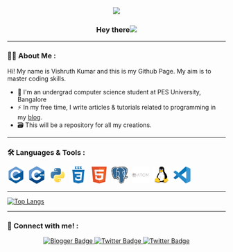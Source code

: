 <div id="header" align="center">
  <img src="https://media.giphy.com/media/553ZGCzYHSQHXiFKA8/giphy.gif" width="300"/>
</div>
<div align="center"> 

### Hey there<img src="https://media.giphy.com/media/hvRJCLFzcasrR4ia7z/giphy.gif" width="30px"/>
</div>

---

### :man_technologist: About Me :
Hi! My name is Vishruth Kumar and this is my Github Page.
My aim is to master coding skills.
- :telescope: I'm an undergrad computer science student at PES University, Bangalore
- :zap: In my free time, I write articles & tutorials related to programming in my <a href="https://vishruthcodes.blogspot.com/">blog</a>.
- :card_file_box: This will be a repository for all my creations. 

---

### :hammer_and_wrench: Languages & Tools :
<div>
  <img src=https://github.com/devicons/devicon/blob/master/icons/c/c-original.svg title="C Programming" alt="C" width="40" height="40"/>&nbsp;
  <img src="https://github.com/devicons/devicon/blob/master/icons/cplusplus/cplusplus-original.svg" title="C++" alt="C++" width="40" height="40"/>&nbsp;
  <img src="https://github.com/devicons/devicon/blob/master/icons/python/python-original.svg" title="Python" alt="Python" width="40" height="40"/>&nbsp;
  <img src="https://github.com/devicons/devicon/blob/master/icons/css3/css3-plain-wordmark.svg"  title="CSS3" alt="CSS" width="40" height="40"/>&nbsp;
  <img src="https://github.com/devicons/devicon/blob/master/icons/html5/html5-original.svg" title="HTML5" alt="HTML" width="40" height="40"/>&nbsp;
  <img src="https://github.com/devicons/devicon/blob/master/icons/postgresql/postgresql-original.svg" title="PostgreSQL"  alt="PostgreSQL" width="40" height="40"/>&nbsp;
  <img src="https://github.com/devicons/devicon/blob/master/icons/atom/atom-original-wordmark.svg" title="Atom"  alt="Atom" width="40" height="40"/>&nbsp;
  <img src="https://github.com/devicons/devicon/blob/master/icons/linux/linux-original.svg" title="Linux" alt="Linux" width="40" height="40"/>&nbsp;
  <img src="https://github.com/devicons/devicon/blob/master/icons/vscode/vscode-original.svg" title="VS Code" **alt="VS Code" width="40" height="40"/>
</div>

---

[![Top Langs](https://github-readme-stats.vercel.app/api/top-langs/?username=Vishruthh&layout=compact&theme=vision-friendly-dark)](https://github.com/anuraghazra/github-readme-stats)

---

### :link: Connect with me! :
<div id="badges" align="center">
  <a href="https://vishruthcodes.blogspot.com/">
    <img src="https://img.shields.io/badge/Blogger-orange?logo=blogger&logoColor=white&style=for-the-badge" alt="Blogger Badge"/>
  </a>
  <a href="https://twitter.com/imVishruthKumar">
    <img src="https://img.shields.io/badge/Twitter-blue?style=for-the-badge&logo=twitter&logoColor=white" alt="Twitter Badge"/>
  </a>
    <a href="www.linkedin.com/in/vishruth-kumar">
    <img src="https://img.shields.io/badge/LinkedIn-blue?logo=linkedin&logoColor=white&style=for-the-badge" alt="Twitter Badge"/>
  </a>
</div><br>
